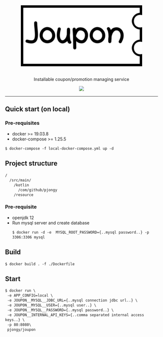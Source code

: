 <div align="center">
  <br/>
  <img src="./docs/images/joupon-logo.png" width="400"/>
  <br/>
  <br/>
  <p>
    Installable coupon/promotion managing service
  </p>
  <p>
    <a href="https://github.com/pjongy/joupon/blob/master/LICENSE">
      <img src="https://img.shields.io/badge/license-MIT-blue.svg"/>
    </a>
  </p>
</div>

---

## Quick start (on local)

### Pre-requisites
- docker >= 19.03.8
- docker-compose >= 1.25.5

```
$ docker-compose -f local-docker-compose.yml up -d
```

## Project structure
```
/
  /src/main/
    /kotlin
      /com/github/pjongy
    /resource
```

### Pre-requisite
- openjdk 12
- Run mysql server and create database
    ```
    $ docker run -d -e  MYSQL_ROOT_PASSWORD={..mysql password..} -p 3306:3306 mysql
    ```

## Build
```
$ docker build . -f ./Dockerfile
```

## Start
```
$ docker run \
 -e APP_CONFIG=local \
 -e JOUPON__MYSQL__JDBC_URL={..mysql connection jdbc url..} \
 -e JOUPON__MYSQL__USER={..mysql user..} \
 -e JOUPON__MYSQL__PASSWORD={..mysql password..} \
 -e JOUPON__INTERNAL_API_KEYS={..comma separated internal access keys..} \
 -p 80:8080\
 pjongy/joupon
```
